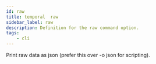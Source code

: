 ```yaml
---
id: raw
title: temporal  raw
sidebar_label: raw
description: Definition for the raw command option.
tags:
	- cli
---
```

Print raw data as json (prefer this over -o json for scripting).
